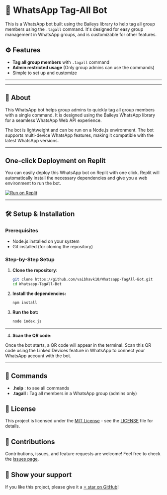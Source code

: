 # 🤖 WhatsApp Tag-All Bot

This is a WhatsApp bot built using the Baileys library to help tag all group members using the `.tagall` command. It's designed for easy group management in WhatsApp groups, and is customizable for other features.

## ⚙️ Features

- **Tag all group members** with `.tagall` command
- **Admin restricted usage** (Only group admins can use the commands)
- Simple to set up and customize

---
---

## 📖 About

This WhatsApp bot helps group admins to quickly tag all group members with a single command. It is designed using the Baileys WhatsApp library for a seamless WhatsApp Web API experience.

The bot is lightweight and can be run on a Node.js environment. The bot supports multi-device WhatsApp features, making it compatible with the latest WhatsApp versions.

---

## One-click Deployment on Replit

You can easily deploy this WhatsApp bot on Replit with one click. Replit will automatically install the necessary dependencies and give you a web environment to run the bot.

[![Run on Replit](https://replit.com/badge/github/vaibhavk10/Whatsapp-TagAll-Bot)](https://replit.com/github/vaibhavk10/Whatsapp-TagAll-Bot)

---

## 🛠️ Setup & Installation

### Prerequisites
- Node.js installed on your system
- Git installed (for cloning the repository)

### Step-by-Step Setup

1. **Clone the repository**:
   ```bash
   git clone https://github.com/vaibhavk10/Whatsapp-TagAll-Bot.git
   cd Whatsapp-TagAll-Bot

2. **Install the dependencies:**
   ```bash
   npm install
3. **Run the bot:**
   ```bash
   node index.js
---
4. **Scan the QR code:**

Once the bot starts, a QR code will appear in the terminal. Scan this QR code using the Linked Devices feature in WhatsApp to connect your WhatsApp account with the bot.

---

<h2>📝 Commands</h2>
<ul>
  <li><strong>.help</strong> : to see all commands</li>
  <li><strong>.tagall</strong> : Tag all members in a WhatsApp group (admins only)</li>
</ul>

<h2>📄 License</h2>
<p>
  This project is licensed under the 
  <a href="https://opensource.org/licenses/MIT" target="_blank">MIT License</a> 
  - see the <a href="https://github.com/vaibhavk10/Whatsapp-TagAll-Bot/blob/main/LICENSE" target="_blank">LICENSE</a> file for details.
</p>

<h2>🙌 Contributions</h2>
<p>
  Contributions, issues, and feature requests are welcome!
  Feel free to check the 
  <a href="https://github.com/vaibhavk10/Whatsapp-TagAll-Bot/issues" target="_blank">issues page</a>.
</p>

<h2>🌟 Show your support</h2>
<p>
  If you like this project, please give it a 
  <a href="https://github.com/vaibhavk10/Whatsapp-TagAll-Bot" target="_blank">⭐️ star on GitHub</a>!
</p>

   
